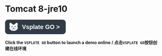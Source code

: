 # Tomcat 8-jre10

<a href="https://www.vsplate.com/?docker-compose=https://github.com/vsplate/dcenvs/tomcat/8-jre10"><img alt="VSPLATE GO" src="https://raw.githubusercontent.com/vsplate/images/master/vsgo_btn.png" width="200px"></a>

**Click the `VSPLATE GO` button to launch a demo online / 点击`VSPLATE GO`按钮创建在线环境**